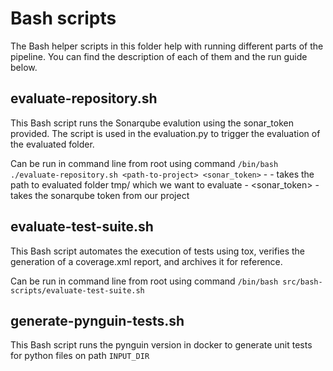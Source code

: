 # Bash scripts
The Bash helper scripts in this folder help with running different parts of the pipeline. You can find the description of each of them and the run guide below.

## evaluate-repository.sh
This Bash script runs the Sonarqube evalution using the sonar_token provided. The script is used in the evaluation.py to trigger the evaluation of the evaluated folder.

Can be run in command line from root using command `/bin/bash ./evaluate-repository.sh <path-to-project> <sonar_token>`
    - <path-to-project> - takes the path to evaluated folder tmp/ which we want to evaluate
    - <sonar_token> - takes the sonarqube token from our project


## evaluate-test-suite.sh
This Bash script automates the execution of tests using tox, verifies the generation of a coverage.xml report, and archives it for reference.

Can be run in command line from root using command `/bin/bash src/bash-scripts/evaluate-test-suite.sh`


## generate-pynguin-tests.sh
This Bash script runs the pynguin version in docker to generate unit tests for python files on path `INPUT_DIR`
